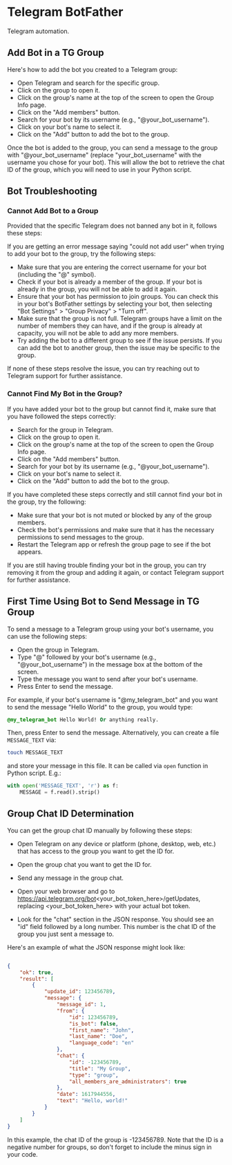 # Telegram BotFather

Telegram automation.

## Add Bot in a TG Group

Here's how to add the bot you created to a Telegram group:

* Open Telegram and search for the specific group.
* Click on the group to open it.
* Click on the group's name at the top of the screen to open the Group Info page.
* Click on the "Add members" button.
* Search for your bot by its username (e.g., "@your_bot_username").
* Click on your bot's name to select it.
* Click on the "Add" button to add the bot to the group.

Once the bot is added to the group, you can send a message to the group with "@your_bot_username" (replace "your_bot_username" with the username you chose for your bot). This will allow the bot to retrieve the chat ID of the group, which you will need to use in your Python script.

## Bot Troubleshooting

### Cannot Add Bot to a Group

Provided that the specific Telegram does not banned any bot in it, follows these steps:

If you are getting an error message saying "could not add user" when trying to add your bot to the group, try the following steps:

* Make sure that you are entering the correct username for your bot (including the "@" symbol).
* Check if your bot is already a member of the group. If your bot is already in the group, you will not be able to add it again.
* Ensure that your bot has permission to join groups. You can check this in your bot's BotFather settings by selecting your bot, then selecting "Bot Settings" > "Group Privacy" > "Turn off".
* Make sure that the group is not full. Telegram groups have a limit on the number of members they can have, and if the group is already at capacity, you will not be able to add any more members.
* Try adding the bot to a different group to see if the issue persists. If you can add the bot to another group, then the issue may be specific to the group.

If none of these steps resolve the issue, you can try reaching out to Telegram support for further assistance.

### Cannot Find My Bot in the Group?

If you have added your bot to the group but cannot find it, make sure that you have followed the steps correctly:

* Search for the group in Telegram.
* Click on the group to open it.
* Click on the group's name at the top of the screen to open the Group Info page.
* Click on the "Add members" button.
* Search for your bot by its username (e.g., "@your_bot_username").
* Click on your bot's name to select it.
* Click on the "Add" button to add the bot to the group.

If you have completed these steps correctly and still cannot find your bot in the group, try the following:

* Make sure that your bot is not muted or blocked by any of the group members.
* Check the bot's permissions and make sure that it has the necessary permissions to send messages to the group.
* Restart the Telegram app or refresh the group page to see if the bot appears.

If you are still having trouble finding your bot in the group, you can try removing it from the group and adding it again, or contact Telegram support for further assistance.

## First Time Using Bot to Send Message in TG Group

To send a message to a Telegram group using your bot's username, you can use the following steps:

* Open the group in Telegram.
* Type "@" followed by your bot's username (e.g., "@your_bot_username") in the message box at the bottom of the screen.
* Type the message you want to send after your bot's username.
* Press Enter to send the message.

For example, if your bot's username is "@my_telegram_bot" and you want to send the message "Hello World" to the group, you would type:

```css
@my_telegram_bot Hello World! Or anything really.
```

Then, press Enter to send the message. Alternatively, you can create a file `MESSAGE_TEXT` via:

```bash
touch MESSAGE_TEXT
```

and store your message in this file. It can be called via `open` function in Python script. E.g.:

```python
with open('MESSAGE_TEXT', 'r') as f:
    MESSAGE = f.read().strip()
```

## Group Chat ID Determination

You can get the group chat ID manually by following these steps:

* Open Telegram on any device or platform (phone, desktop, web, etc.) that has access to the group you want to get the ID for.

* Open the group chat you want to get the ID for.

* Send any message in the group chat.

* Open your web browser and go to https://api.telegram.org/bot<your_bot_token_here>/getUpdates, replacing <your_bot_token_here> with your actual bot token.

* Look for the "chat" section in the JSON response. You should see an "id" field followed by a long number. This number is the chat ID of the group you just sent a message to.

Here's an example of what the JSON response might look like:

```json

{
    "ok": true,
    "result": [
        {
            "update_id": 123456789,
            "message": {
                "message_id": 1,
                "from": {
                    "id": 123456789,
                    "is_bot": false,
                    "first_name": "John",
                    "last_name": "Doe",
                    "language_code": "en"
                },
                "chat": {
                    "id": -123456789,
                    "title": "My Group",
                    "type": "group",
                    "all_members_are_administrators": true
                },
                "date": 1617944556,
                "text": "Hello, world!"
            }
        }
    ]
}
```

In this example, the chat ID of the group is -123456789. Note that the ID is a negative number for groups, so don't forget to include the minus sign in your code.
